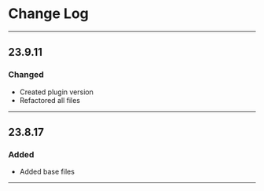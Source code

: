 # Change Log

- --

## 23.9.11

### Changed

* Created plugin version
* Refactored all files

- --

## 23.8.17

### Added

* Added base files

- --
